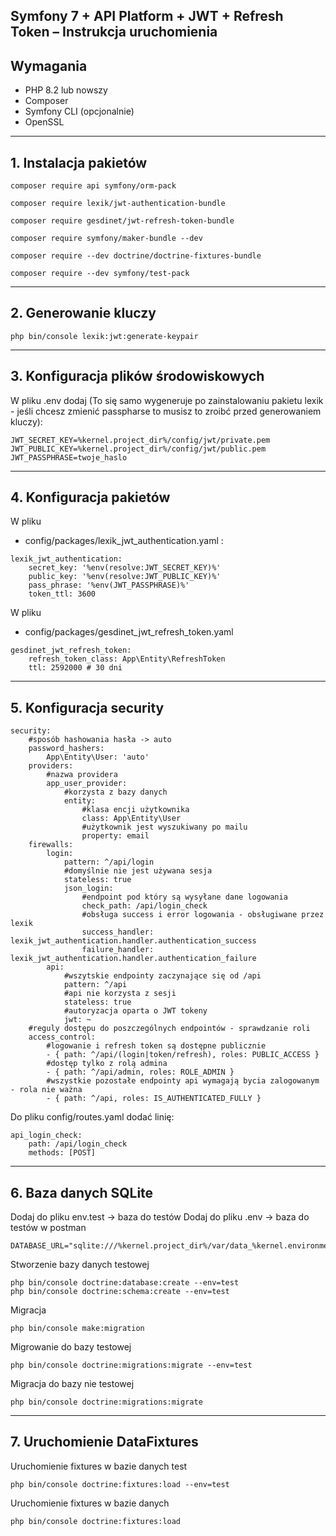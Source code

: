 Symfony 7 + API Platform + JWT + Refresh Token – Instrukcja uruchomienia
---

## Wymagania

- PHP 8.2 lub nowszy
- Composer
- Symfony CLI (opcjonalnie)
- OpenSSL

---

## 1. Instalacja pakietów


```
composer require api symfony/orm-pack
```
```
composer require lexik/jwt-authentication-bundle
```
```
composer require gesdinet/jwt-refresh-token-bundle
```
```
composer require symfony/maker-bundle --dev
```
```
composer require --dev doctrine/doctrine-fixtures-bundle
```
```
composer require --dev symfony/test-pack
```

---

## 2. Generowanie kluczy 

```
php bin/console lexik:jwt:generate-keypair
```

---
## 3. Konfiguracja plików środowiskowych

W pliku .env dodaj (To się samo wygeneruje po zainstalowaniu pakietu lexik - 
jeśli chcesz zmienić passpharse to musisz to zroibć przed generowaniem kluczy):

```
JWT_SECRET_KEY=%kernel.project_dir%/config/jwt/private.pem
JWT_PUBLIC_KEY=%kernel.project_dir%/config/jwt/public.pem
JWT_PASSPHRASE=twoje_haslo
```

---
## 4. Konfiguracja pakietów 

W pliku 
- config/packages/lexik_jwt_authentication.yaml :
```
lexik_jwt_authentication:
    secret_key: '%env(resolve:JWT_SECRET_KEY)%'
    public_key: '%env(resolve:JWT_PUBLIC_KEY)%'
    pass_phrase: '%env(JWT_PASSPHRASE)%'
    token_ttl: 3600
```

W pliku 
- config/packages/gesdinet_jwt_refresh_token.yaml
```
gesdinet_jwt_refresh_token:
    refresh_token_class: App\Entity\RefreshToken
    ttl: 2592000 # 30 dni
```

---
##  5. Konfiguracja security
```
security:
    #sposób hashowania hasła -> auto
    password_hashers:
        App\Entity\User: 'auto'
    providers:
        #nazwa providera
        app_user_provider:
            #korzysta z bazy danych
            entity:
                #klasa encji użytkownika
                class: App\Entity\User
                #użytkownik jest wyszukiwany po mailu
                property: email
    firewalls:
        login:
            pattern: ^/api/login
            #domyślnie nie jest używana sesja
            stateless: true
            json_login:
                #endpoint pod który są wysyłane dane logowania
                check_path: /api/login_check
                #obsługa success i error logowania - obsługiwane przez lexik
                success_handler: lexik_jwt_authentication.handler.authentication_success
                failure_handler: lexik_jwt_authentication.handler.authentication_failure
        api:
            #wszytskie endpointy zaczynające się od /api
            pattern: ^/api
            #api nie korzysta z sesji
            stateless: true
            #autoryzacja oparta o JWT tokeny
            jwt: ~
    #reguly dostępu do poszczególnych endpointów - sprawdzanie roli 
    access_control:
        #logowanie i refresh token są dostępne publicznie
        - { path: ^/api/(login|token/refresh), roles: PUBLIC_ACCESS }
        #dostęp tylko z rolą admina
        - { path: ^/api/admin, roles: ROLE_ADMIN }
        #wszystkie pozostałe endpointy api wymagają bycia zalogowanym - rola nie ważna
        - { path: ^/api, roles: IS_AUTHENTICATED_FULLY }

```

Do pliku config/routes.yaml dodać linię:

```
api_login_check:
    path: /api/login_check
    methods: [POST]
```

---
## 6. Baza danych SQLite

Dodaj do pliku env.test -> baza do testów
Dodaj do pliku .env -> baza do testów w postman

```
DATABASE_URL="sqlite:///%kernel.project_dir%/var/data_%kernel.environment%.db"
```

Stworzenie bazy danych testowej
```
php bin/console doctrine:database:create --env=test
php bin/console doctrine:schema:create --env=test

```

Migracja
```
php bin/console make:migration          
```

Migrowanie do bazy testowej
```
php bin/console doctrine:migrations:migrate --env=test 
```
Migracja do bazy nie testowej
```
php bin/console doctrine:migrations:migrate 
```

---
## 7. Uruchomienie DataFixtures

Uruchomienie fixtures w bazie danych test

```
php bin/console doctrine:fixtures:load --env=test
```

Uruchomienie fixtures w bazie danych 

```
php bin/console doctrine:fixtures:load
```

